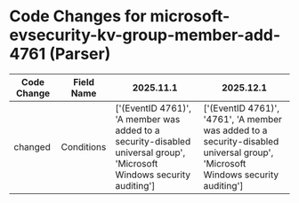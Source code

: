# Code Changes for microsoft-evsecurity-kv-group-member-add-4761 (Parser)

| Code Change | Field Name | 2025.11.1 | 2025.12.1 |
|-------------|------------|-----------|------------|
| changed | Conditions | ['(EventID 4761)', 'A member was added to a security-disabled universal group', 'Microsoft Windows security auditing'] | ['(EventID 4761)', '4761', 'A member was added to a security-disabled universal group', 'Microsoft Windows security auditing'] |